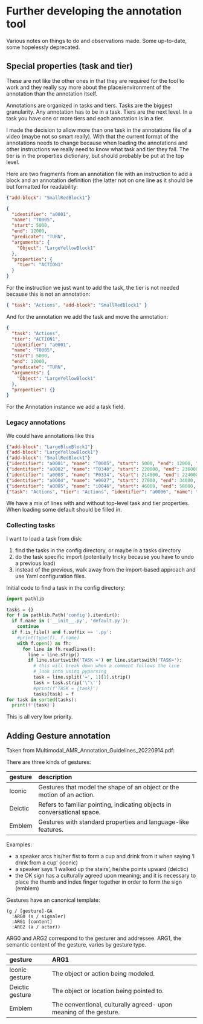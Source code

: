 # Further developing the annotation tool

Various notes on things to do and observations made. Some up-to-date, some hopelessly deprecated.


## Special properties (task and tier)

These are not like the other ones in that they are required for the tool to work and they really say more about the place/environment of the annotation than the annotation itself.

Annotations are organized in tasks and tiers. Tasks are the biggest granularity. Any annotation has to be in a task. Tiers are the next level. In a task you have one or more tiers and each annotation is in a tier.

I made the decision to allow more than one task in the annotations file of a video (maybe not so smart really). With that the current format of the annotations needs to change because when loading the annotations and other instructions we really need to know what task and tier they fall. The tier is in the properties dictionary, but should probably be put at the top level.

Here are two fragments from an annotation file with an instruction to add a block and an annotation definition (the latter not on one line as it should be but formatted for readability:

```json
{"add-block": "SmallRedBlock1"}
```
```json
{
  "identifier": "a0001",
  "name": "T0005",
  "start": 5000,
  "end": 12000,
  "predicate": "TURN",
  "arguments": {
    "Object": "LargeYellowBlock1"
  },
  "properties": {
    "tier": "ACTION1"
  }
}
```

For the instruction we just want to add the task, the tier is not needed because this is not an annotation:


```json
{ "task": "Actions", "add-block": "SmallRedBlock1" }
```

And for the annotation we add the task and move the annotation:

```json
{
  "task": "Actions",
  "tier": "ACTION1",  
  "identifier": "a0001",
  "name": "T0005",
  "start": 5000,
  "end": 12000,
  "predicate": "TURN",
  "arguments": {
    "Object": "LargeYellowBlock1"
  },
  "properties": {}
}
```

For the Annotation instance we add a task field.


### Legacy annotations

We could have annotations like this

```json
{"add-block": "LargeBlueBlock1"}
{"add-block": "LargeYellowBlock1"}
{"add-block": "SmallRedBlock1"}
{"identifier": "a0001", "name": "T0005", "start": 5000, "end": 12000, "predicate": "TURN", "arguments": {"Object": "LargeYellowBlock1"}, "properties": {"tier": "ACTION1"}}
{"identifier": "a0002", "name": "T0340", "start": 220000, "end": 236000, "predicate": "TURN", "arguments": {"Object": "SmallRedBlock1"}, "properties": {"tier": "ACTION1"}}
{"identifier": "a0003", "name": "P0334", "start": 214000, "end": 224000, "predicate": "PUT", "arguments": {"Object": "SmallRedBlock1", "Location": "above(LargeYellowBlock1)"}, "properties": {"tier": "ACTION2"}}
{"identifier": "a0004", "name": "e0027", "start": 27000, "end": 34000, "predicate": "emblem-GA", "arguments": {"ARG0": "Director1", "ARG1": "a", "ARG2": "b"}, "properties": {"tier": "GESTURES-Director1", "comment": null}}
{"identifier": "a0005", "name": "i0046", "start": 46000, "end": 58000, "predicate": "icon-GA", "arguments": {"ARG0": "Builder", "ARG1": "x", "ARG2": "(a / actor)"}, "properties": {"tier": "GESTURES-Builder", "comment": null}}
{"task": "Actions", "tier": "Actions", "identifier": "a0006", "name": "L0036", "start": 36000, "end": 242000, "predicate": "LEAVE", "arguments": {"Person": "se", "Location": "room"}, "properties": {}}
```

We have a mix of lines with and without top-level task and tier properties. When loading some default should be filled in.


### Collecting tasks

I want to load a task from disk:

1. find the tasks in the config directory, or maybe in a tasks directory
2. do the task specific import (potentially tricky because you have to undo a previous load)
3. instead of the previous, walk away from the import-based approach and use Yaml configuration files.


Initial code to find a task in the config directory:

```python
import pathlib

tasks = {}
for f in pathlib.Path('config').iterdir():
  if f.name in ('__init__.py', 'default.py'):
    continue
  if f.is_file() and f.suffix == '.py':
    #print(type(f), f.name)
    with f.open() as fh:
      for line in fh.readlines():
        line = line.strip()
        if line.startswith('TASK =') or line.startswith('TASK='):
          # this will break down when a comment follows the line
          # look into using pyparsing
          task = line.split('=', 1)[1].strip()
          task = task.strip('\"\'')
          #print(f'TASK = {task}')
          tasks[task] = f
for task in sorted(tasks):
  print(f'{task}')
```

This is all very low priority.


## Adding Gesture annotation

Taken from  Multimodal\_AMR\_Annotation\_Guidelines\_20220914.pdf:

There are three kinds of gestures:

| gesture  | description |
| :------- | :----------- |
| Iconic   | Gestures that model the shape of an object or the motion of an action. |
| Deictic  | Refers to familiar pointing, indicating objects in conversational space. |
| Emblem   | Gestures with standard properties and language-like features. |

Examples:

- a speaker arcs his/her fist to form a cup and drink from it when saying ‘I drink from a cup’ (iconic)
- a speaker says ‘I walked up the stairs’, he/she points upward (deictic)
- the OK sign has a culturally agreed upon meaning; and it is necessary to place the thumb and index finger together in order to form the sign (emblem)

Gestures have an canonical template:

```
(g / [gesture]-GA
  :ARG0 (s / signaler)
  :ARG1 [content]
  :ARG2 (a / actor))
```

ARG0 and ARG2 correspond to the gesturer and addressee. ARG1, the semantic content of the gesture, varies by gesture type.

| gesture         | ARG1        |
| :-------------- | :---------- |
| Iconic gesture  | The object or action being modeled. |
| Deictic gesture | The object or location being pointed to. |
| Emblem          | The conventional, culturally agreed- upon meaning of the gesture. |
